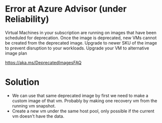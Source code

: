 # Error at Azure Advisor (under Reliability)

Virtual Machines in your subscription are running on images that have been scheduled for deprecation. Once the image is deprecated, new VMs cannot be created from the deprecated image. Upgrade to newer SKU of the image to prevent disruption to your workloads.
Upgrade your VM to alternative image plan


https://aka.ms/DeprecatedImagesFAQ

# Solution

-  We can use that same deprecated image by first we need to make a custom image of that vm. Probably by making one recovery vm from the running vm snapshot.
-  Create a new vm under the same host pool, only possible if the current vm doesn't have the data.

